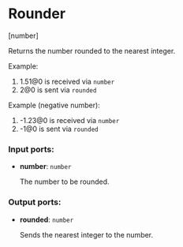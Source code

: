 # Rounder

[number]

Returns the number rounded to the nearest integer.

Example:

1. 1.51@0 is received via `number`
2. 2@0 is sent via `rounded`

Example (negative number):

1. -1.23@0 is received via `number`
2. -1@0 is sent via `rounded`

### Input ports:

* __number__: `number`

    The number to be rounded.

### Output ports:

* __rounded__: `number`

    Sends the nearest integer to the number.

